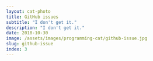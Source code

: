 ```yaml
---
layout: cat-photo
title: GitHub issues
subtitle: "I don't get it."
description: "I don't get it."
date: 2018-10-30
image: /assets/images/programming-cat/github-issue.jpg
slug: github-issue
index: 3
---
```

